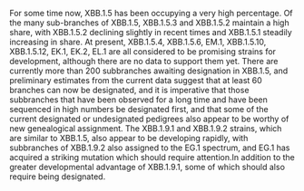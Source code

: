 For some time now, XBB.1.5 has been occupying a very high percentage.
Of the many sub-branches of XBB.1.5, XBB.1.5.3 and XBB.1.5.2 maintain a high share, with XBB.1.5.2 declining slightly in recent times and XBB.1.5.1 steadily increasing in share.
At present, XBB.1.5.4, XBB.1.5.6, EM.1, XBB.1.5.10, XBB.1.5.12, EK.1, EK.2, EL.1 are all considered to be promising strains for development, although there are no data to support them yet.
There are currently more than 200 subbranches awaiting designation in XBB.1.5, and preliminary estimates from the current data suggest that at least 60 branches can now be designated, and it is imperative that those subbranches that have been observed for a long time and have been sequenced in high numbers be designated first, and that some of the current designated or undesignated pedigrees also appear to be worthy of new genealogical assignment.
The XBB.1.9.1 and XBB.1.9.2 strains, which are similar to XBB.1.5, also appear to be developing rapidly, with subbranches of XBB.1.9.2 also assigned to the EG.1 spectrum, and EG.1 has acquired a striking mutation which should require attention.In addition to the greater developmental advantage of XBB.1.9.1, some of which should also require being designated.

